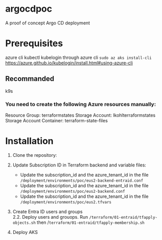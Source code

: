 # argocdpoc
A proof of concept Argo CD deployment

# Prerequisites

azure cli
kubectl
kubelogin through azure cli `sudo az aks install-cli` https://azure.github.io/kubelogin/install.html#using-azure-cli

## Recommanded
k9s

### You need to create the following Azure resources manually:
Resource Group: terraformstates
Storage Account: lkohlterraformstates
Storage Account Container: terraform-state-files

# Installation

1. Clone the repository:

2. Update Subscription ID in Terraform backend and variable files:
    - Update the subscription_id and the azure_tenant_id in the file `/deployment/environments/poc/eus2-backend-entraid.conf`
    - Update the subscription_id and the azure_tenant_id in the file `/deployment/environments/poc/eus2-backend.conf`
    - Update the subscription_id and the azure_tenant_id in the file `/deployment/environments/poc/eus2.tfvars`

2. Create Entra ID users and groups\
    2.2. Deploy users and grouops. Run ``/terraform/01-entraid/tfapply-objects.sh`` then /``terraform/01-entraid/tfapply-membership.sh``

3. Deploy AKS